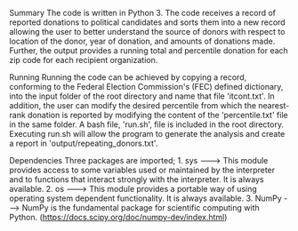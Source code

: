 Summary
	The code is written in Python 3. The code receives a record of reported donations to political candidates and sorts them into a new record allowing the user to better understand the source of donors with respect to location of the donor, year of donation, and amounts of donations made. Further, the output provides a running total and percentile donation for each zip code for each recipient organization. 


Running
	Running the code can be achieved by copying a record, conforming to the Federal Election Commission's (FEC) defined dictionary, into the input folder of the root directory and name that file 'itcont.txt'. In addition, the user can modify the desired percentile from which the nearest-rank donation is reported by modifying the content of the 'percentile.txt' file in the same folder. A bash file, 'run.sh', file is included in the root directory. Executing run.sh will allow the program to generate the analysis and create a report in 'output/repeating_donors.txt'.


Dependencies
	Three packages are imported;
		1. sys ---> This module provides access to some variables used or maintained by the interpreter and to functions that interact strongly with the interpreter. It is always available.
		2. os ---> This module provides a portable way of using operating system dependent functionality. It is always available.
		3. NumPy ---> NumPy is the fundamental package for scientific computing with Python. (https://docs.scipy.org/doc/numpy-dev/index.html)
